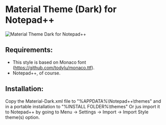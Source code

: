 # Material Theme (Dark) for Notepad++

![Material Theme Dark for Notepad++](https://raw.githubusercontent.com/naderi/material-theme-for-npp/master/material_theme_npp_screenshot.png)

## Requirements:
  * This style is based on Monaco font (https://github.com/todylu/monaco.ttf).
  * Notepad++, of course.

## Installation:
Copy the Material-Dark.xml file to "%APPDATA%\Notepad++\themes" and in a portable installation to "%INSTALL FOLDER%\themes"
Or jus import it to Notepad++ by going to Menu -> Settings -> Import -> Import Style theme(s) option.
